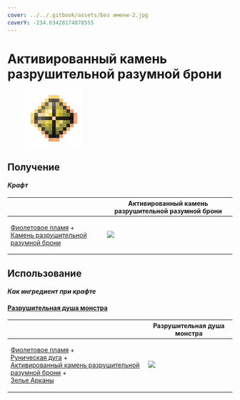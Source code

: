 ```yaml
---
cover: ../../.gitbook/assets/Без имени-2.jpg
coverY: -234.63428174878555
---
```


# Активированный камень разрушительной разумной брони

<figure><img src="../../.gitbook/assets/sentientarmourgem_destructive_activated_128.png" alt=""><figcaption></figcaption></figure>

## Получение

#### _Крафт_

|                                                                                                                                                            |  Активированный камень разрушительной разумной брони                     |
| ---------------------------------------------------------------------------------------------------------------------------------------------------------- | ------------------------------------------------------------------------ |
| <p><a href="purple_blaze.md">Фиолетовое пламя</a> +<br><a href="sentientarmourgem_destructive_deactivated.md">Камень разрушительной разумной брони</a></p> | ![](../../.gitbook/assets/sentientarmourgem\_destructive\_activated.png) |

## Использование

#### _Как ингредиент при крафте_

#### [Разрушительная душа монстра](basemonstersoul_destructive.md)

|                                                                                                                                                                                                                                                                               |  Разрушительная душа монстра                                |
| ----------------------------------------------------------------------------------------------------------------------------------------------------------------------------------------------------------------------------------------------------------------------------- | ----------------------------------------------------------- |
| <p><a href="purple_blaze.md">Фиолетовое пламя</a> +<br><a href="runic_arc.md">Руническая дуга</a> +<br><a href="sentientarmourgem_destructive_activated.md">Активированный камень разрушительной разумной брони</a> +<br><a href="weak_arcana_potion.md">Зелье Арканы</a></p> | ![](../../.gitbook/assets/basemonstersoul\_destructive.png) |

